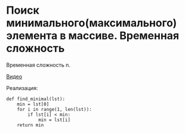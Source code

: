 # Поиск минимального(максимального) элемента в массиве. Временная сложность

Временная сложность n.

[Видео](http://www.youtube.com/watch?v=BXxYbLE09n4)

Реализация:

```
def find_minimal(lst):
    min = lst[0]
    for i in range(1, len(lst)):
        if lst[i] < min:
            min = lst[i]
    return min
```